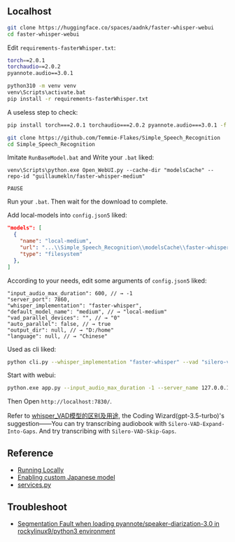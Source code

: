 ## Localhost

```sh
git clone https://huggingface.co/spaces/aadnk/faster-whisper-webui
cd faster-whisper-webui
```

Edit `requirements-fasterWhisper.txt`:  

```sh
torch==2.0.1
torchaudio==2.0.2
pyannote.audio==3.0.1
```

```sh
python310 -m venv venv
venv\Scripts\activate.bat
pip install -r requirements-fasterWhisper.txt
```

A useless step to check:

```sh
pip install torch===2.0.1 torchaudio===2.0.2 pyannote.audio===3.0.1 -f https://download.pytorch.org/whl/torch_stable.html
```

```sh
git clone https://github.com/Temmie-Flakes/Simple_Speech_Recognition
cd Simple_Speech_Recognition
```

Imitate `RunBaseModel.bat` and Write your `.bat` liked:

```
venv\Scripts\python.exe Open_WebUI.py --cache-dir "modelsCache" --repo-id "guillaumekln/faster-whisper-medium"

PAUSE
```

Run your `.bat`. Then wait for the download to complete.

Add local-models into `config.json5` liked:

```json
"models": [
  {
    "name": "local-medium",
    "url": "...\\Simple_Speech_Recognition\\modelsCache\\faster-whisper-medium",
    "type": "filesystem"
  },
]
```

According to your needs, edit some arguments of `config.json5` liked:

```
"input_audio_max_duration": 600, // → -1
"server_port": 7860,
"whisper_implementation": "faster-whisper",
"default_model_name": "medium", // → "local-medium"
"vad_parallel_devices": "", // → "0"
"auto_parallel": false, // → true
"output_dir": null, // → "D:/home"
"language": null, // → "Chinese"
```

Used as cli liked:

```sh
python cli.py --whisper_implementation "faster-whisper" --vad "silero-vad" --auto_parallel true --vad_parallel_devices "0" --model "local-medium" --language "Chinese" --initial_prompt="对于普通话句子，以中文简体输出" --diarization_num_speakers 1 --output_dir "D:\home" yourvoice.mp3
```

Start with webui:

```sh
python.exe app.py --input_audio_max_duration -1 --server_name 127.0.0.1 --server_port 7830 --whisper_implementation "faster-whisper" --default_model_name "local-medium" --vad_parallel_devices "0" --auto_parallel true --output_dir "D:/home" 
```

Then Open `http://localhost:7830/`.

Refer to [whisper_VAD模型的区别及用途](https://sharegpt.com/c/VzJhWpV), the Coding Wizard(gpt-3.5-turbo)'s suggestion——You can try transcribing audiobook with `Silero-VAD-Expand-Into-Gaps`. And try transcribing with `Silero-VAD-Skip-Gaps`.

## Reference

- [Running Locally](https://huggingface.co/spaces/aadnk/faster-whisper-webui/blob/main/README.md#running-locally)
- [Enabling custom Japanese model](https://huggingface.co/spaces/aadnk/faster-whisper-webui/discussions/5)
- [services.py](https://github.com/usoonees/logseq-whisper-subtitles-server/blob/main/logseq_whisper_subtitles_server/services.py)

## Troubleshoot

- [Segmentation Fault when loading pyannote/speaker-diarization-3.0 in rockylinux9/python3 environment](https://github.com/pyannote/pyannote-audio/issues/1499)